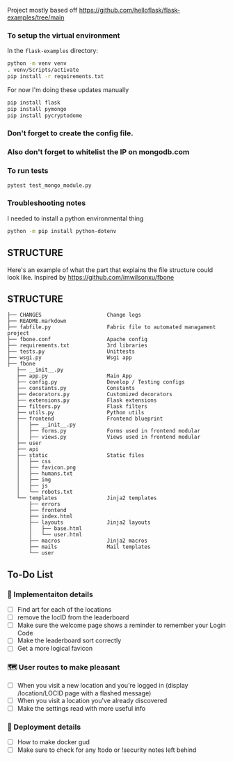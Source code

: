 

Project mostly based off https://github.com/helloflask/flask-examples/tree/main

### To setup the virtual environment
In the `flask-examples` directory:
```bash
python -m venv venv
. venv/Scripts/activate
pip install -r requirements.txt
```

For now I'm doing these updates manually
```bash
pip install flask
pip install pymongo
pip install pycryptodome
```

### Don't forget to create the config file.

### Also don't forget to whitelist the IP on mongodb.com

### To run tests
```bash
pytest test_mongo_module.py
```

### Troubleshooting notes
I needed to install a python environmental thing
```bash
python -m pip install python-dotenv
```

## STRUCTURE
Here's an example of what the part that explains the file structure could look like. Inspired by https://github.com/imwilsonxu/fbone

## STRUCTURE

    ├── CHANGES                     Change logs
    ├── README.markdown
    ├── fabfile.py                  Fabric file to automated managament project
    ├── fbone.conf                  Apache config
    ├── requirements.txt            3rd libraries
    ├── tests.py                    Unittests
    ├── wsgi.py                     Wsgi app
    ├── fbone
       ├── __init__.py
       ├── app.py                   Main App
       ├── config.py                Develop / Testing configs
       ├── constants.py             Constants
       ├── decorators.py            Customized decorators
       ├── extensions.py            Flask extensions
       ├── filters.py               Flask filters
       ├── utils.py                 Python utils
       ├── frontend                 Frontend blueprint
       │   ├── __init__.py
       │   ├── forms.py             Forms used in frontend modular
       │   ├── views.py             Views used in frontend modular
       ├── user
       ├── api
       ├── static                   Static files
       │   ├── css
       │   ├── favicon.png
       │   ├── humans.txt
       │   ├── img
       │   ├── js
       │   └── robots.txt
       └── templates                Jinja2 templates
           ├── errors
           ├── frontend
           ├── index.html
           ├── layouts              Jinja2 layouts
           │   ├── base.html
           │   └── user.html
           ├── macros               Jinja2 macros
           ├── mails                Mail templates
           └── user

## To-Do List

### 🔎 Implementaiton details
- [ ] Find art for each of the locations
- [ ] remove the locID from the leaderboard
- [ ] Make sure the welcome page shows a reminder to remember your Login Code
- [ ] Make the leaderboard sort correctly
- [ ] Get a more logical favicon

### 🗺️ User routes to make pleasant
- [ ] When you visit a new location and you're logged in (display /location/LOCID page with a flashed message)
- [ ] When you visit a location you've already discovered
- [ ] Make the settings read with more useful info

### 🚀 Deployment details
- [ ] How to make docker gud
- [ ] Make sure to check for any !todo or !security notes left behind